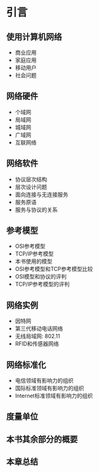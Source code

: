 # 引言
## 使用计算机网络
- 商业应用
- 家庭应用
- 移动用户
- 社会问题
## 网络硬件
- 个域网
- 局域网
- 城域网
- 广域网
- 互联网络
## 网络软件
- 协议层次结构
- 层次设计问题
- 面向连接与无连接服务
- 服务原语
- 服务与协议的关系
## 参考模型
- OSI参考模型
- TCP/IP参考模型
- 本书使用的模型
- OSI参考模型和TCP参考模型比较
- OSI模型和协议的评判
- TCP/IP参考模型的评判
## 网络实例
- 因特网
- 第三代移动电话网络
- 无线局域网: 802.11
- RFID和传感器网络
## 网络标准化
- 电信领域有影响力的组织
- 国际标准领域有影响力的组织
- Internet标准领域有影响力的组织
## 度量单位
## 本书其余部分的概要
## 本章总结